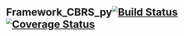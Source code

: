 # Framework_CBRS_py[![Build Status](https://travis-ci.com/m3ttiw/Framework_CBRS_py.svg?branch=master)](https://travis-ci.com/m3ttiw/Framework_CBRS_py)[![Coverage Status](https://coveralls.io/repos/github/m3ttiw/Framework_CBRS_py/badge.svg?branch=master&service=github)](https://coveralls.io/github/m3ttiw/Framework_CBRS_py?branch=master)
